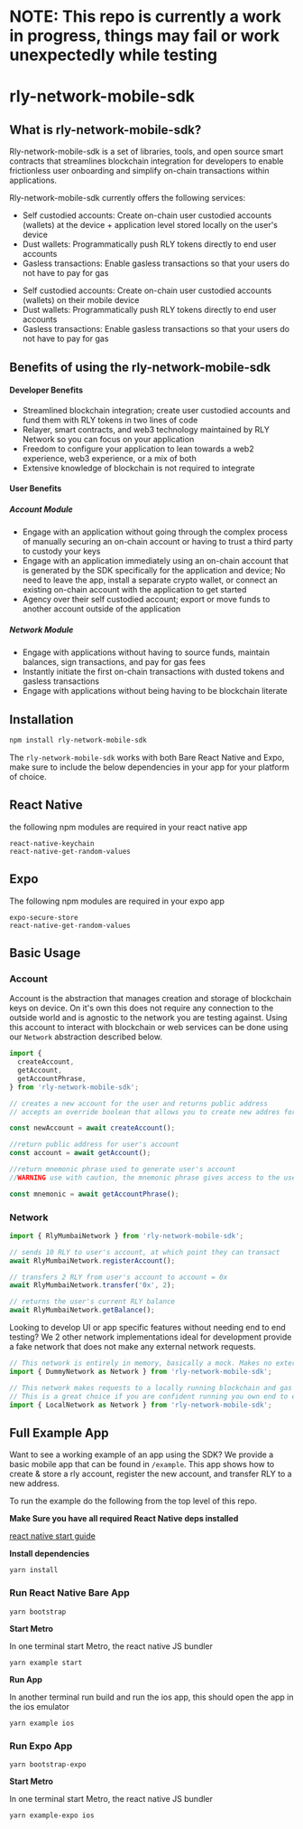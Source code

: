 # NOTE: This repo is currently a work in progress, things may fail or work unexpectedly while testing

# rly-network-mobile-sdk

## What is rly-network-mobile-sdk?

Rly-network-mobile-sdk is a set of libraries, tools, and open source smart contracts that streamlines blockchain integration for developers to enable frictionless user onboarding and simplify on-chain transactions within applications. 

Rly-network-mobile-sdk currently offers the following services:
* Self custodied accounts: Create on-chain user custodied accounts (wallets) at the device + application level stored locally on the user's device
* Dust wallets: Programmatically push RLY tokens directly to end user accounts
* Gasless transactions: Enable gasless transactions so that your users do not have to pay for gas

- Self custodied accounts: Create on-chain user custodied accounts (wallets) on their mobile device
- Dust wallets: Programmatically push RLY tokens directly to end user accounts
- Gasless transactions: Enable gasless transactions so that your users do not have to pay for gas

## Benefits of using the rly-network-mobile-sdk

#### Developer Benefits

- Streamlined blockchain integration; create user custodied accounts and fund them with RLY tokens in two lines of code
- Relayer, smart contracts, and web3 technology maintained by RLY Network so you can focus on your application
- Freedom to configure your application to lean towards a web2 experience, web3 experience, or a mix of both
- Extensive knowledge of blockchain is not required to integrate

#### User Benefits

##### Account Module

* Engage with an application without going through the complex process of manually securing an on-chain account or having to trust a third party to custody your keys
* Engage with an application immediately using an on-chain account that is generated by the SDK specifically for the application and device; No need to  leave the app, install a separate crypto wallet, or connect an existing on-chain account with the application to get started
* Agency over their self custodied account; export or move funds to another account outside of the application

##### Network Module

- Engage with applications without having to source funds, maintain balances, sign transactions, and pay for gas fees
- Instantly initiate the first on-chain transactions with dusted tokens and gasless transactions
- Engage with applications without being having to be blockchain literate

## Installation

```sh
npm install rly-network-mobile-sdk
```

The `rly-network-mobile-sdk` works with both Bare React Native and Expo, make sure to include the below dependencies in your app for your platform of choice.

## React Native

the following npm modules are required in your react native app

```
react-native-keychain
react-native-get-random-values
```

## Expo

The following npm modules are required in your expo app

```
expo-secure-store
react-native-get-random-values
```


## Basic Usage

### Account

Account is the abstraction that manages creation and storage of blockchain keys on device. On it's own this does not require any connection to the outside world and is agnostic to the network you are testing against. Using this account to interact with blockchain or web services can be done using our `Network` abstraction described below.

```js
import {
  createAccount,
  getAccount,
  getAccountPhrase,
} from 'rly-network-mobile-sdk';

// creates a new account for the user and returns public address
// accepts an override boolean that allows you to create new addres for user

const newAccount = await createAccount();

//return public address for user's account
const account = await getAccount();

//return mnemonic phrase used to generate user's account
//WARNING use with caution, the mnemonic phrase gives access to the user's account

const mnemonic = await getAccountPhrase();
```

### Network

```js
import { RlyMumbaiNetwork } from 'rly-network-mobile-sdk';

// sends 10 RLY to user's account, at which point they can transact
await RlyMumbaiNetwork.registerAccount();

// transfers 2 RLY from user's account to account = 0x
await RlyMumbaiNetwork.transfer('0x', 2);

// returns the user's current RLY balance
await RlyMumbaiNetwork.getBalance();
```

Looking to develop UI or app specific features without needing end to end testing? We 2 other network implementations ideal for development provide a fake network that does not make any external network requests.

```js
// This network is entirely in memory, basically a mock. Makes no external requests and is ideal for quick UI iteration.
import { DummyNetwork as Network } from 'rly-network-mobile-sdk';

// This network makes requests to a locally running blockchain and gas station network.
// This is a great choice if you are confident running you own end to end local environment, or want to test with your own custom contracts.
import { LocalNetwork as Network } from 'rly-network-mobile-sdk';
```

## Full Example App

Want to see a working example of an app using the SDK? We provide a basic mobile app that can be found in `/example`. This app shows how to create & store a rly account, register the new account, and transfer RLY to a new address.

To run the example do the following from the top level of this repo.

**Make Sure you have all required React Native deps installed**

[react native start guide](https://reactnative.dev/docs/environment-setup)

**Install dependencies**

`yarn install`

### Run React Native Bare App

`yarn bootstrap`

**Start Metro**

In one terminal start Metro, the react native JS bundler

`yarn example start`

**Run App**

In another terminal run build and run the ios app, this should open the app in the ios emulator

`yarn example ios`

### Run Expo App

`yarn bootstrap-expo`

**Start Metro**

In one terminal start Metro, the react native JS bundler

`yarn example-expo ios`
